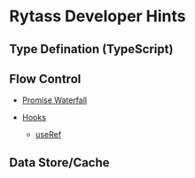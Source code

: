 # Rytass Developer Hints

## Type Defination (TypeScript)

## Flow Control

- [Promise Waterfall](flow-control/promise-waterfall.md)

- [Hooks](react-hooks)
  - [useRef](react-hooks/use-ref.md)

## Data Store/Cache